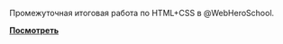 Промежуточная итоговая работа по HTML+CSS в @WebHeroSchool.

__[Посмотреть](https://axion.taa-dev.pro/)__
